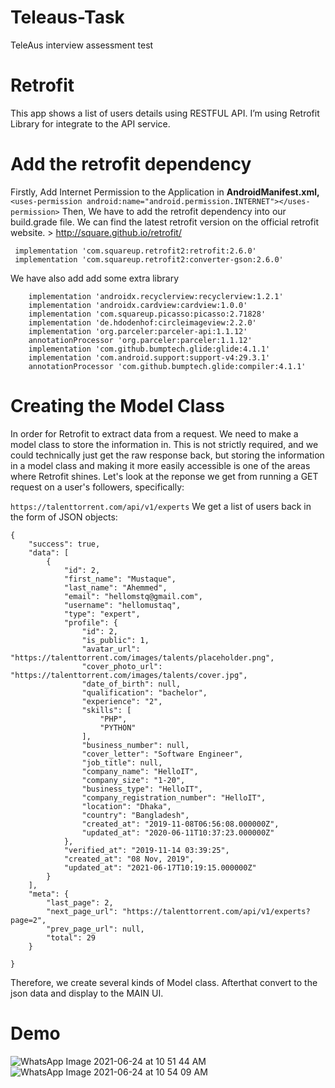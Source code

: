 # Teleaus-Task
TeleAus interview assessment test

# Retrofit
This app shows a list of users details using RESTFUL API. I’m using Retrofit Library for integrate to the API service.
# Add the retrofit dependency

Firstly, Add Internet Permission to the Application in **AndroidManifest.xml,**
`<uses-permission android:name="android.permission.INTERNET"></uses-permission>`
Then, We have to add the retrofit dependency into our build.grade file. We can find the latest retrofit version on the official retrofit website. > http://square.github.io/retrofit/

```
 implementation 'com.squareup.retrofit2:retrofit:2.6.0'
 implementation 'com.squareup.retrofit2:converter-gson:2.6.0'
```
We have also add add some extra library

```
    implementation 'androidx.recyclerview:recyclerview:1.2.1'
    implementation 'androidx.cardview:cardview:1.0.0'
    implementation 'com.squareup.picasso:picasso:2.71828'
    implementation 'de.hdodenhof:circleimageview:2.2.0'
    implementation 'org.parceler:parceler-api:1.1.12'
    annotationProcessor 'org.parceler:parceler:1.1.12'
    implementation 'com.github.bumptech.glide:glide:4.1.1'
    implementation 'com.android.support:support-v4:29.3.1'
    annotationProcessor 'com.github.bumptech.glide:compiler:4.1.1'
```
# Creating the Model Class
In order for Retrofit to extract data from a request. We need to make a model class to store the information in. This is not strictly required, and we could technically just get the raw response back, but storing the information in a model class and making it more easily accessible is one of the areas where Retrofit shines.
Let's look at the reponse we get from running a GET request on a user's followers, specifically:

```https://talenttorrent.com/api/v1/experts```
We get a list of users back in the form of JSON objects:
```
{
    "success": true,
    "data": [
        {
            "id": 2,
            "first_name": "Mustaque",
            "last_name": "Ahemmed",
            "email": "hellomstq@gmail.com",
            "username": "hellomustaq",
            "type": "expert",
            "profile": {
                "id": 2,
                "is_public": 1,
                "avatar_url": "https://talenttorrent.com/images/talents/placeholder.png",
                "cover_photo_url": "https://talenttorrent.com/images/talents/cover.jpg",
                "date_of_birth": null,
                "qualification": "bachelor",
                "experience": "2",
                "skills": [
                    "PHP",
                    "PYTHON"
                ],
                "business_number": null,
                "cover_letter": "Software Engineer",
                "job_title": null,
                "company_name": "HelloIT",
                "company_size": "1-20",
                "business_type": "HelloIT",
                "company_registration_number": "HelloIT",
                "location": "Dhaka",
                "country": "Bangladesh",
                "created_at": "2019-11-08T06:56:08.000000Z",
                "updated_at": "2020-06-11T10:37:23.000000Z"
            },
            "verified_at": "2019-11-14 03:39:25",
            "created_at": "08 Nov, 2019",
            "updated_at": "2021-06-17T10:19:15.000000Z"
        }
    ],
    "meta": {
        "last_page": 2,
        "next_page_url": "https://talenttorrent.com/api/v1/experts?page=2",
        "prev_page_url": null,
        "total": 29
    }
       
}
```
Therefore, we create several kinds of Model class. Afterthat convert to the json data and display to the MAIN UI.
# Demo
![WhatsApp Image 2021-06-24 at 10 51 44 AM](https://user-images.githubusercontent.com/32881847/123204977-e67f6600-d4da-11eb-8570-e324d9d61613.jpeg) ![WhatsApp Image 2021-06-24 at 10 54 09 AM](https://user-images.githubusercontent.com/32881847/123205075-12025080-d4db-11eb-96b1-bc57b90e0915.jpeg)




